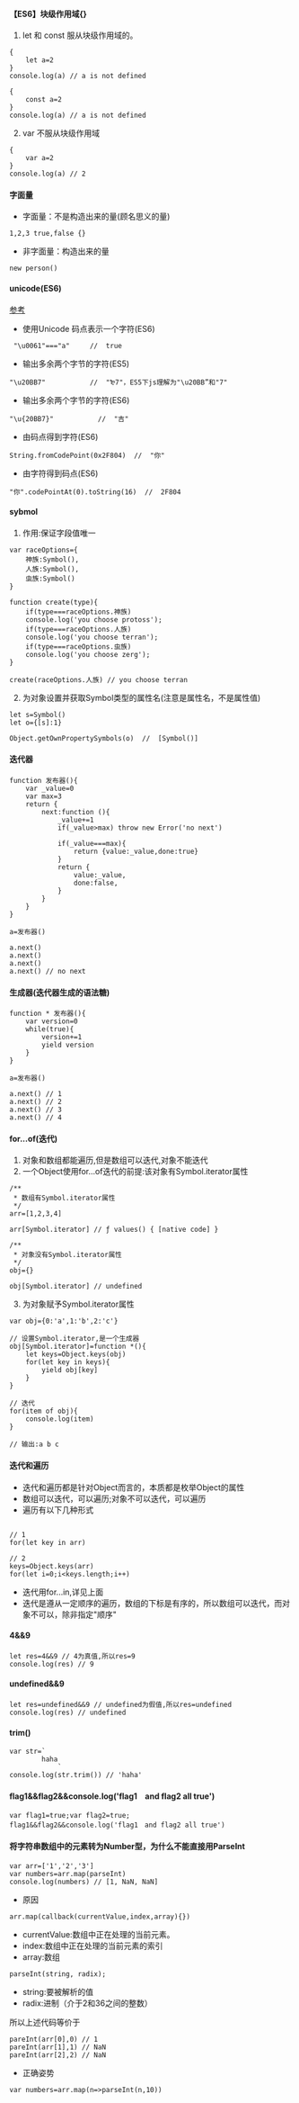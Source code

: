 #### 【ES6】块级作用域{}
1. let 和 const 服从块级作用域的。
```
{
    let a=2
}
console.log(a) // a is not defined
```
```
{
    const a=2
}
console.log(a) // a is not defined
```
2. var 不服从块级作用域
```
{
    var a=2
}
console.log(a) // 2
```

#### 字面量
* 字面量：不是构造出来的量(顾名思义的量)
```
1,2,3 true,false {}
```
* 非字面量：构造出来的量
```
new person()
```

#### unicode(ES6)
[参考](https://es6.ruanyifeng.com/#docs/string)
* 使用Unicode 码点表示一个字符(ES6)
```
 "\u0061"==="a"     //  true
```
* 输出多余两个字节的字符(ES5)
```
"\u20BB7"           //  "₻7"，ES5下js理解为"\u20BB”和"7"
```
* 输出多余两个字节的字符(ES6)
```
"\u{20BB7}"           //  "吉"
```
* 由码点得到字符(ES6)
```
String.fromCodePoint(0x2F804)  //  "你"
```
* 由字符得到码点(ES6)
```
"你".codePointAt(0).toString(16)  //  2F804
```
#### sybmol
1. 作用:保证字段值唯一
```
var raceOptions={
    神族:Symbol(),
    人族:Symbol(),
    虫族:Symbol()
}

function create(type){
    if(type===raceOptions.神族)
    console.log('you choose protoss');
    if(type===raceOptions.人族)
    console.log('you choose terran');
    if(type===raceOptions.虫族)
    console.log('you choose zerg');
}

create(raceOptions.人族) // you choose terran
```
2. 为对象设置并获取Symbol类型的属性名(注意是属性名，不是属性值)
```
let s=Symbol()
let o={[s]:1}

Object.getOwnPropertySymbols(o)  //  [Symbol()]
```
#### 迭代器
```
function 发布器(){
    var _value=0
    var max=3
    return {
        next:function (){
            _value+=1
            if(_value>max) throw new Error('no next')

            if(_value===max){
                return {value:_value,done:true}
            }
            return {
                value:_value,
                done:false,
            }
        }
    }
}

a=发布器()

a.next()
a.next()
a.next()
a.next() // no next
```
#### 生成器(迭代器生成的语法糖)
```
function * 发布器(){
    var version=0
    while(true){
        version+=1 
        yield version   
    }
}

a=发布器()

a.next() // 1
a.next() // 2
a.next() // 3
a.next() // 4 
```

#### for...of(迭代)
1. 对象和数组都能遍历,但是数组可以迭代,对象不能迭代
2. 一个Object使用for...of迭代的前提:该对象有Symbol.iterator属性
```
/**
 * 数组有Symbol.iterator属性
 */
arr=[1,2,3,4]

arr[Symbol.iterator] // ƒ values() { [native code] }

/**
 * 对象没有Symbol.iterator属性
 */
obj={}

obj[Symbol.iterator] // undefined
```
3. 为对象赋予Symbol.iterator属性
```
var obj={0:'a',1:'b',2:'c'}

// 设置Symbol.iterator,是一个生成器
obj[Symbol.iterator]=function *(){
    let keys=Object.keys(obj)
    for(let key in keys){
        yield obj[key]
    }
}

// 迭代
for(item of obj){
    console.log(item)
} 

// 输出:a b c
```
#### 迭代和遍历
* 迭代和遍历都是针对Object而言的，本质都是枚举Object的属性
* 数组可以迭代，可以遍历;对象不可以迭代，可以遍历
* 遍历有以下几种形式
```

// 1
for(let key in arr)

// 2
keys=Object.keys(arr)
for(let i=0;i<keys.length;i++)
```
* 迭代用for...in,详见上面
* 迭代是遵从一定顺序的遍历，数组的下标是有序的，所以数组可以迭代，而对象不可以，除非指定"顺序"

#### 4&&9
```
let res=4&&9 // 4为真值,所以res=9
console.log(res) // 9
```

#### undefined&&9
```
let res=undefined&&9 // undefined为假值,所以res=undefined
console.log(res) // undefined
```
#### trim()
```
var str=`
        haha
            `
console.log(str.trim()) // 'haha'   
```
#### flag1&&flag2&&console.log('flag1　and flag2 all true')
```
var flag1=true;var flag2=true;
flag1&&flag2&&console.log('flag1　and flag2 all true')
```
#### 将字符串数组中的元素转为Number型，为什么不能直接用ParseInt
```
var arr=['1','2','3']
var numbers=arr.map(parseInt)
console.log(numbers) // [1, NaN, NaN]
```
* 原因
```
arr.map(callback(currentValue,index,array){})
```
   * currentValue:数组中正在处理的当前元素。
   * index:数组中正在处理的当前元素的索引
   * array:数组
```
parseInt(string, radix);
```
   * string:要被解析的值
   * radix:进制（介于2和36之间的整数）

所以上述代码等价于
```
pareInt(arr[0],0) // 1
pareInt(arr[1],1) // NaN
pareInt(arr[2],2) // NaN
```
* 正确姿势
```
var numbers=arr.map(n=>parseInt(n,10))
```
